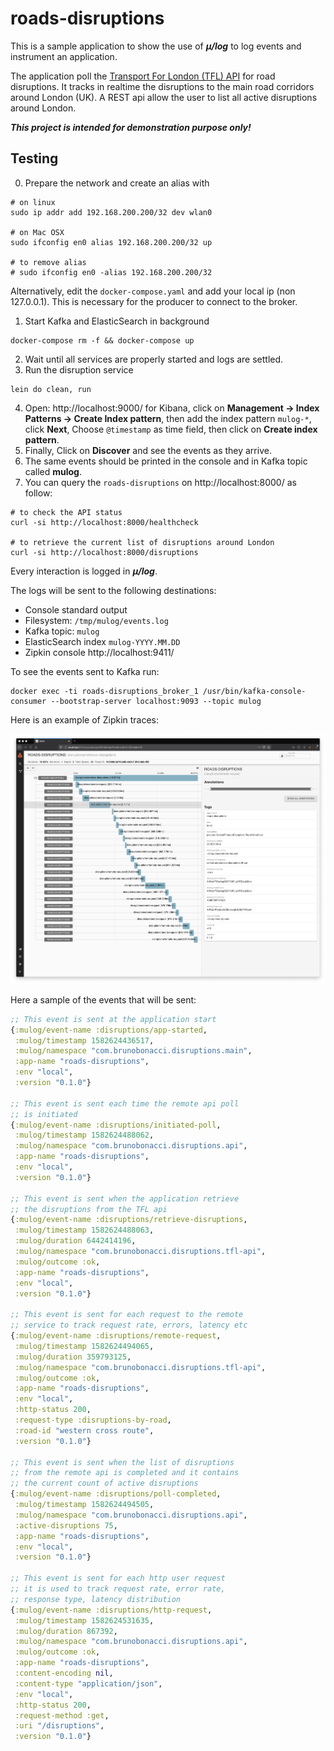 # roads-disruptions

This is a sample application to show the use of ***μ/log*** to log events
and instrument an application.

The application poll the [Transport For London (TFL)
API](https://api-portal.tfl.gov.uk/docs) for road disruptions.  It
tracks in realtime the disruptions to the main road corridors around
London (UK).  A REST api allow the user to list all active disruptions
around London.

***This project is intended for demonstration purpose only!***

## Testing

0. Prepare the network and create an alias with
``` shell
# on linux
sudo ip addr add 192.168.200.200/32 dev wlan0

# on Mac OSX
sudo ifconfig en0 alias 192.168.200.200/32 up

# to remove alias
# sudo ifconfig en0 -alias 192.168.200.200/32
```

Alternatively, edit the `docker-compose.yaml` and add your local ip (non 127.0.0.1).
This is necessary for the producer to connect to the broker.

1. Start Kafka and ElasticSearch in background
``` shell
docker-compose rm -f && docker-compose up
```
2. Wait until all services are properly started and logs are settled.
3. Run the disruption service
``` shell
lein do clean, run
```
4. Open: http://localhost:9000/ for Kibana, click on **Management ->
   Index Patterns -> Create Index pattern**, then add the index
   pattern `mulog-*`, click **Next**, Choose `@timestamp` as time
   field, then click on **Create index pattern**.
5. Finally, Click on **Discover** and see the events as they arrive.
6. The same events should be printed in the console and in Kafka topic called **mulog**.
7. You can query the `roads-disruptions` on http://localhost:8000/ as follow:
``` shell
# to check the API status
curl -si http://localhost:8000/healthcheck

# to retrieve the current list of disruptions around London
curl -si http://localhost:8000/disruptions
```
Every interaction is logged in ***μ/log***.

The logs will be sent to the following destinations:

  - Console standard output
  - Filesystem: `/tmp/mulog/events.log`
  - Kafka topic: `mulog`
  - ElasticSearch index `mulog-YYYY.MM.DD`
  - Zipkin console http://localhost:9411/

To see the events sent to Kafka run:

``` shell
docker exec -ti roads-disruptions_broker_1 /usr/bin/kafka-console-consumer --bootstrap-server localhost:9093 --topic mulog
```

Here is an example of Zipkin traces:

![disruption traces](./doc/images/disruption-trace.png)


Here a sample of the events that will be sent:

``` clojure
;; This event is sent at the application start
{:mulog/event-name :disruptions/app-started,
 :mulog/timestamp 1582624436517,
 :mulog/namespace "com.brunobonacci.disruptions.main",
 :app-name "roads-disruptions",
 :env "local",
 :version "0.1.0"}

;; This event is sent each time the remote api poll
;; is initiated
{:mulog/event-name :disruptions/initiated-poll,
 :mulog/timestamp 1582624488062,
 :mulog/namespace "com.brunobonacci.disruptions.api",
 :app-name "roads-disruptions",
 :env "local",
 :version "0.1.0"}

;; This event is sent when the application retrieve
;; the disruptions from the TFL api
{:mulog/event-name :disruptions/retrieve-disruptions,
 :mulog/timestamp 1582624488063,
 :mulog/duration 6442414196,
 :mulog/namespace "com.brunobonacci.disruptions.tfl-api",
 :mulog/outcome :ok,
 :app-name "roads-disruptions",
 :env "local",
 :version "0.1.0"}

;; This event is sent for each request to the remote
;; service to track request rate, errors, latency etc
{:mulog/event-name :disruptions/remote-request,
 :mulog/timestamp 1582624494065,
 :mulog/duration 359793125,
 :mulog/namespace "com.brunobonacci.disruptions.tfl-api",
 :mulog/outcome :ok,
 :app-name "roads-disruptions",
 :env "local",
 :http-status 200,
 :request-type :disruptions-by-road,
 :road-id "western cross route",
 :version "0.1.0"}

;; This event is sent when the list of disruptions
;; from the remote api is completed and it contains
;; the current count of active disruptions
{:mulog/event-name :disruptions/poll-completed,
 :mulog/timestamp 1582624494505,
 :mulog/namespace "com.brunobonacci.disruptions.api",
 :active-disruptions 75,
 :app-name "roads-disruptions",
 :env "local",
 :version "0.1.0"}

;; This event is sent for each http user request
;; it is used to track request rate, error rate,
;; response type, latency distribution
{:mulog/event-name :disruptions/http-request,
 :mulog/timestamp 1582624531635,
 :mulog/duration 867392,
 :mulog/namespace "com.brunobonacci.disruptions.api",
 :mulog/outcome :ok,
 :app-name "roads-disruptions",
 :content-encoding nil,
 :content-type "application/json",
 :env "local",
 :http-status 200,
 :request-method :get,
 :uri "/disruptions",
 :version "0.1.0"}
```
